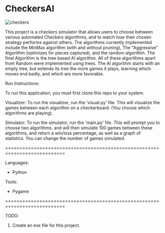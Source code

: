 # CheckersAI

![checkers](https://github.com/pete8751/CheckersAI/assets/142231087/9bb9f4c9-e7dd-4657-af5e-afbd8f72a38c)

This project is a checkers simulator that allows users to choose between various automated Checkers algorithms, and to watch how their chosen strategy performs against others. The algorithms currently implemented include the MinMax algorithm (with and without pruning), The "Aggressive" Algorithm (optimizes for pieces captured), and the random algorithm. The final Algorithm is the tree based AI algorithm. All of these algorithms apart from Random were implemented using trees. The AI algorithm starts with an empty tree, but extends its tree the more games it plays, learning which moves end badly, and which are more favorable. 

Run Instructions:

To run this application, you must first clone this repo to your system.

Visualizer:
To run the visualizer, run the 'visual.py' file. This will visualize the games between each algorithm on a checkerboard.
(You choose which algorithms are playing).

Simulator:
To run the simulator, run the 'main.py' file. This will prompt you to choose two algorithms, and will then simulate 100 games between
these algorithms, and return a win/loss percentage, as well as a graph of statistics. You can change the number of games simulated.

===========================================================================

Languages: 
- Python

Tools:
- Pygame

===========================================================================

TODO: 
1. Create an exe file for this project.
